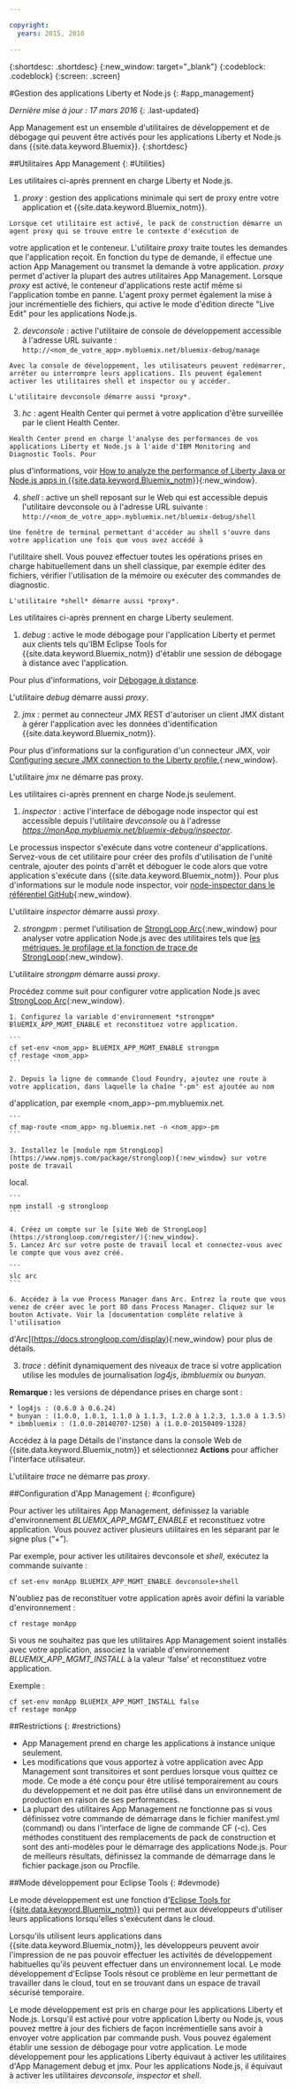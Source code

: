 ```yaml
---

copyright:
  years: 2015, 2016

---
```



{:shortdesc: .shortdesc}
{:new_window: target="_blank"}
{:codeblock: .codeblock}
{:screen: .screen}

#Gestion des applications Liberty et Node.js
{: #app_management}

*Dernière mise à jour : 17 mars 2016*
{: .last-updated}

App Management est un ensemble d'utilitaires de développement et de débogage qui peuvent être activés pour les applications Liberty et Node.js
dans {{site.data.keyword.Bluemix}}.
{:shortdesc}

##Utilitaires App Management
{: #Utilities}

Les utilitaires ci-après prennent en charge Liberty et Node.js.

  1. *proxy* : gestion des applications minimale qui sert de proxy entre votre application et {{site.data.keyword.Bluemix_notm}}.

    Lorsque cet utilitaire est activé, le pack de construction démarre un agent proxy qui se trouve entre le contexte d'exécution de
votre
application et le conteneur. L'utilitaire *proxy* traite toutes les demandes que l'application reçoit. En fonction du type de demande, il
effectue une action App Management ou transmet la demande à votre application. *proxy* permet d'activer la plupart des autres utilitaires App
Management. Lorsque *proxy* est activé, le conteneur d'applications reste actif même si l'application tombe en panne. L'agent proxy permet également la mise à jour incrémentielle des fichiers, qui active le mode d'édition directe "Live Edit" pour les applications Node.js.
	
  2. *devconsole* : active l'utilitaire de console de développement accessible à l'adresse URL suivante :
    ```
    http://<nom_de_votre_app>.mybluemix.net/bluemix-debug/manage
    ```
	
    Avec la console de développement, les utilisateurs peuvent redémarrer, arrêter ou interrompre leurs applications. Ils peuvent également activer les utilitaires shell et inspector ou y accéder.

    L'utilitaire devconsole démarre aussi *proxy*.
	
  3. *hc* : agent Health Center qui permet à votre application d'être surveillée par le client Health Center.

    Health Center prend en charge l'analyse des performances de vos applications Liberty et Node.js à l'aide d'IBM Monitoring and Diagnostic Tools. Pour
plus d'informations, voir [How to analyze the performance of Liberty Java or Node.js apps in {{site.data.keyword.Bluemix_notm}}](https://developer.ibm.com/bluemix/2015/07/03/how-to-analyze-performance-in-bluemix/){:new_window}.</p></li>
	
  4. *shell* : active un shell reposant sur le Web qui est accessible depuis l'utilitaire devconsole ou à l'adresse URL
suivante :
    ```
    http://<nom_de_votre_app>.mybluemix.net/bluemix-debug/shell
    ```
	
    Une fenêtre de terminal permettant d'accéder au shell s'ouvre dans votre application une fois que vous avez accédé à
l'utilitaire
shell. Vous pouvez
effectuer toutes les opérations prises en charge habituellement dans un shell classique, par exemple éditer des fichiers, vérifier l'utilisation de la
mémoire ou exécuter des commandes de diagnostic.
	
    L'utilitaire *shell* démarre aussi *proxy*.

Les utilitaires ci-après prennent en charge Liberty seulement.

  1. *debug* : active le mode débogage pour l'application Liberty et permet aux clients tels qu'IBM Eclipse Tools for
{{site.data.keyword.Bluemix_notm}} d'établir une session de débogage à distance avec l'application.
  
   Pour plus d'informations, voir [Débogage à distance](../manageapps/eclipsetools/eclipsetools.html#remotedebug).
   
   L'utilitaire *debug* démarre aussi *proxy*.
   
  2. *jmx* : permet au connecteur JMX REST d'autoriser un client JMX distant à gérer l'application avec les données d'identification
{{site.data.keyword.Bluemix_notm}}.
  
  Pour plus d'informations sur la configuration d'un connecteur JMX, voir [Configuring secure JMX connection to the Liberty profile.](https://www-01.ibm.com/support/knowledgecenter/was_beta_liberty/com.ibm.websphere.wlp.nd.multiplatform.doc/ae/twlp_admin_restconnector.html){:new_window}.
  
  L'utilitaire *jmx* ne démarre pas proxy.

Les utilitaires ci-après prennent en charge Node.js seulement.

  1. *inspector* : active l'interface de débogage node inspector qui est accessible depuis l'utilitaire
*devconsole*
ou à l'adresse *https://monApp.mybluemix.net/bluemix-debug/inspector*.
  
  Le processus inspector s'exécute dans votre conteneur d'applications. Servez-vous de cet utilitaire pour créer des profils d'utilisation de l'unité
centrale, ajouter des points d'arrêt et déboguer le code alors que votre application s'exécute dans {{site.data.keyword.Bluemix_notm}}. Pour plus
d'informations sur le module node inspector, voir [node-inspector dans le référentiel
GitHub](https://github.com/node-inspector/node-inspector){:new_window}.
  
  L'utilitaire *inspector* démarre aussi *proxy*.
  
  2. *strongpm* : permet l'utilisation de [StrongLoop Arc](https://strongloop.com/node-js/arc){:new_window} pour
analyser votre application Node.js avec des utilitaires tels que [les métriques, le
profilage et la fonction de trace de StrongLoop](https://strongloop.com/node-js/devops-tools/){:new_window}.
    
  L'utilitaire *strongpm* démarre aussi *proxy*.
  
  Procédez comme suit pour configurer votre application Node.js avec [StrongLoop
Arc](https://strongloop.com/node-js/arc){:new_window}.

    1. Configurez la variable d'environnement *strongpm* BlUEMIX_APP_MGMT_ENABLE et reconstituez votre application.
    
	```
    cf set-env <nom_app> BLUEMIX_APP_MGMT_ENABLE strongpm
    cf restage <nom_app>
    ```
	
    2. Depuis la ligne de commande Cloud Foundry, ajoutez une route à votre application, dans laquelle la chaîne "-pm" est ajoutée au nom
d'application, par exemple <nom_app>-pm.mybluemix.net.
    
	```
    cf map-route <nom_app> ng.bluemix.net -n <nom_app>-pm
    ```
	
    3. Installez le [module npm StrongLoop](https://www.npmjs.com/package/strongloop){:new_window} sur votre poste de travail
local.
    
	```
    npm install -g strongloop
    ```
	
    4. Créez un compte sur le [site Web de StrongLoop](https://strongloop.com/register/){:new_window}.
    5. Lancez Arc sur votre poste de travail local et connectez-vous avec le compte que vous avez créé.
    
	```
    slc arc
    ```
	
    6. Accédez à la vue Process Manager dans Arc. Entrez la route que vous venez de créer avec le port 80 dans Process Manager. Cliquez sur le bouton Activate. Voir la [documentation complète relative à l'utilisation
d'Arc](https://docs.strongloop.com/display){:new_window} pour plus de détails.

	
  3. *trace* : définit dynamiquement des niveaux de trace si votre application utilise les modules de journalisation *log4js*,
*ibmbluemix*
ou *bunyan*.
  
  **Remarque :** les versions de dépendance prises en charge sont :

    * log4js : (0.6.0 à 0.6.24)
    * bunyan : (1.0.0, 1.0.1, 1.1.0 à 1.1.3, 1.2.0 à 1.2.3, 1.3.0 à 1.3.5)
    * ibmbluemix : (1.0.0-20140707-1250) à (1.0.0-20150409-1328)
  
  Accédez à la page Détails de l'instance dans la console Web de {{site.data.keyword.Bluemix_notm}} et sélectionnez
**Actions** pour afficher l'interface utilisateur.

  L'utilitaire *trace* ne démarre pas *proxy*.

##Configuration d'App Management
{: #configure}

Pour activer les utilitaires App Management, définissez la variable d'environnement *BLUEMIX_APP_MGMT_ENABLE*
et reconstituez votre application. Vous pouvez activer plusieurs utilitaires en les séparant par le signe plus (“+”).

Par exemple, pour activer les utilitaires devconsole et *shell*, exécutez la commande suivante :

```
cf set-env monApp BLUEMIX_APP_MGMT_ENABLE devconsole+shell
```

N'oubliez pas de reconstituer votre application après avoir défini la variable d'environnement :

```
cf restage monApp
```

Si vous ne souhaitez pas que les utilitaires App Management soient installés avec votre application, associez la
variable d'environnement *BLUEMIX_APP_MGMT_INSTALL* à la valeur 'false' et reconstituez votre application.

Exemple :

```
cf set-env monApp BLUEMIX_APP_MGMT_INSTALL false
cf restage monApp
```

##Restrictions
{: #restrictions}

* App Management prend en charge les applications à instance unique seulement.
* Les modifications que vous apportez à votre application avec App Management sont transitoires et sont perdues lorsque vous quittez ce mode. Ce mode a été conçu pour être utilisé temporairement au cours du développement et ne doit pas être utilisé dans un environnement de production en raison
de ses performances.
* La plupart des utilitaires App Management ne fonctionne pas si vous définissez votre commande de démarrage dans le fichier manifest.yml (command)
ou dans l'interface de ligne de commande CF (-c). Ces méthodes constituent des remplacements de pack de construction et sont des anti-modèles pour le
démarrage des applications Node.js. Pour de meilleurs résultats, définissez la commande de démarrage dans le fichier package.json ou Procfile.

##Mode développement pour Eclipse Tools
{: #devmode}

Le mode développement est une fonction d'[Eclipse Tools for {{site.data.keyword.Bluemix_notm}}](../manageapps/eclipsetools/eclipsetools.html#eclipsetools) qui permet aux développeurs d'utiliser leurs applications lorsqu'elles s'exécutent dans le cloud.

Lorsqu'ils utilisent leurs applications dans {{site.data.keyword.Bluemix_notm}}, les développeurs peuvent
avoir l'impression de ne pas pouvoir effectuer les activités de développement habituelles qu'ils peuvent effectuer dans un
environnement local. Le mode développement d'Eclipse Tools résout ce problème en leur permettant de travailler dans le cloud, tout en se trouvant dans un espace de travail
sécurisé temporaire.

Le mode développement est pris en charge pour les applications Liberty et Node.js. Lorsqu'il est activé pour votre application Liberty ou Node.js,
vous pouvez mettre à jour des fichiers de façon incrémentielle sans avoir à envoyer votre application par commande push. Vous pouvez également établir une session de débogage pour votre application. Le
mode développement pour les applications Liberty équivaut à
activer les utilitaires d'App Management debug et jmx. Pour les applications Node.js, il équivaut à activer les utilitaires *devconsole*,
*inspector* et *shell*.
